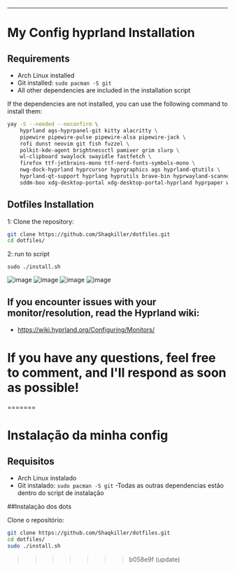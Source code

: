 ---------------------------------------------------------------------------------------------------------------------------------------------------------------------------------------------------------
# My Config hyprland Installation

## Requirements
- Arch Linux installed
- Git installed: `sudo pacman -S git`
- All other dependencies are included in the installation script

 
If the dependencies are not installed, you can use the following command to install them:  

```bash
yay -S --needed --noconfirm \
    hyprland ags-hyprpanel-git kitty alacritty \
    pipewire pipewire-pulse pipewire-alsa pipewire-jack \
    rofi dunst neovim git fish fuzzel \
    polkit-kde-agent brightnessctl pamixer grim slurp \
    wl-clipboard swaylock swayidle fastfetch \
    firefox ttf-jetbrains-mono ttf-nerd-fonts-symbols-mono \
    nwg-dock-hyprland hyprcursor hyprgraphics ags hyprland-qtutils \
    hyprland-qt-support hyprlang hyprutils brave-bin hyprwayland-scanner \
    sddm-boo xdg-desktop-portal xdg-desktop-portal-hyprland hyprpaper waypaper-git
```

## Dotfiles Installation

1: Clone the repository:

```bash
git clone https://github.com/Shaqkiller/dotfiles.git
cd dotfiles/
```
2: run to script 
```
sudo ./install.sh
```


![image](https://github.com/user-attachments/assets/c5d603c1-3a9d-4c5e-b47f-97dba94f16b1)
![image](https://github.com/user-attachments/assets/e2ddc916-693b-466c-90e1-8dd9bae440c3)
![image](https://github.com/user-attachments/assets/ccb53226-fb02-474d-8777-66aec7dffe41)
![image](https://github.com/user-attachments/assets/9877bb14-fd21-4e68-9945-1fb01a7212db)

## If you encounter issues with your monitor/resolution, read the Hyprland wiki:
- https://wiki.hyprland.org/Configuring/Monitors/



# If you have any questions, feel free to comment, and I'll respond as soon as possible!








=======
# Instalação da minha config

## Requisitos
- Arch Linux instalado
- Git instalado: `sudo pacman -S git`
-Todas as outras dependencias estão dentro do script de instalação

##Instalação dos dots

Clone o repositório:

   ```bash
   git clone https://github.com/Shaqkiller/dotfiles.git
   cd dotfiles/
   sudo ./install.sh
```  
>>>>>>> b058e9f (update)
